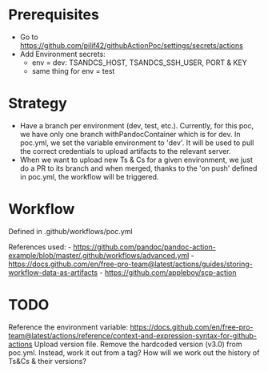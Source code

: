# Prerequisites
- Go to https://github.com/pilif42/githubActionPoc/settings/secrets/actions
- Add Environment secrets:
    - env = dev: TSANDCS_HOST, TSANDCS_SSH_USER, PORT & KEY
    - same thing for env = test


# Strategy
- Have a branch per environment (dev, test, etc.). Currently, for this poc, we have only one branch withPandocContainer
which is for dev. In poc.yml, we set the variable environment to 'dev'. It will be used to pull the correct credentials 
to upload artifacts to the relevant server.
- When we want to upload new Ts & Cs for a given environment, we just do a PR to its branch and when merged, thanks to the 
'on push' defined in poc.yml, the workflow will be triggered.


# Workflow
Defined in .github/workflows/poc.yml

References used:
    - https://github.com/pandoc/pandoc-action-example/blob/master/.github/workflows/advanced.yml
    - https://docs.github.com/en/free-pro-team@latest/actions/guides/storing-workflow-data-as-artifacts
    - https://github.com/appleboy/scp-action


# TODO
Reference the environment variable: https://docs.github.com/en/free-pro-team@latest/actions/reference/context-and-expression-syntax-for-github-actions
Upload version file.
Remove the hardcoded version (v3.0) from poc.yml. Instead, work it out from a tag?
How will we work out the history of Ts&Cs & their versions?

